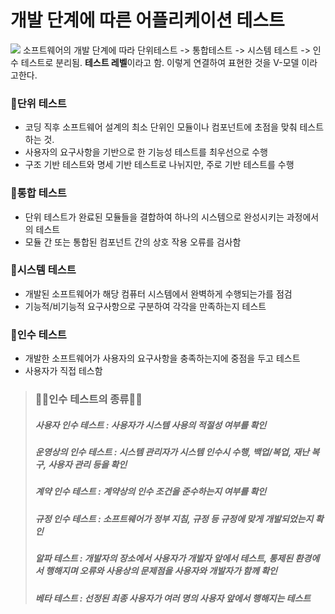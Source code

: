 # 개발 단계에 따른 어플리케이션 테스트
![](https://img1.daumcdn.net/thumb/R1280x0/?scode=mtistory2&fname=https%3A%2F%2Fblog.kakaocdn.net%2Fdn%2Fcka5ng%2FbtqDMjIrTU3%2FHFWE8kokuRf17Cvk0e1Y9k%2Fimg.png)
소프트웨어의 개발 단계에 따라 단위테스트 -> 통합테스트 -> 시스템 테스트 -> 인수 테스트로 분리됨.
**테스트 레벨**이라고 함.
이렇게 연결하여 표현한 것을 V-모델 이라고한다.


### 🐰단위 테스트
- 코딩 직후 소프트웨어 설계의 최소 단위인 모듈이나 컴포넌트에 초점을 맞춰 테스트 하는 것.
- 사용자의 요구사항을 기반으로 한 기능성 테스트를 최우선으로 수행
- 구조 기반 테스트와 명세 기반 테스트로 나뉘지만, 주로 기반 테스트를 수행

### 🐰통합 테스트
- 단위 테스트가 완료된 모듈들을 결합하여 하나의 시스템으로 완성시키는 과정에서의 테스트
- 모듈 간 또는 통합된 컴포넌트 간의 상호 작용 오류를 검사함

### 🐰시스템 테스트
- 개발된 소프트웨어가 해당 컴퓨터 시스템에서 완벽하게 수행되는가를 점검
- 기능적/비기능적 요구사항으로 구분하여 각각을 만족하는지 테스트

### 🐰인수 테스트
- 개발한 소프트웨어가 사용자의 요구사항을 충족하는지에 중점을 두고 테스트
- 사용자가 직접 테스함

> ### 🐰🐰인수 테스트의 종류🐰🐰
> ##### 사용자 인수 테스트 : 사용자가 시스템 사용의 적절성 여부를 확인
> ##### 운영상의 인수 테스트 : 시스템 관리자가 시스템 인수시 수행, 백업/복업, 재난 복구, 사용자 관리 등을 확인
> ##### 계약 인수 테스트 : 계약상의 인수 조건을 준수하는지 여부를 확인
> ##### 규정 인수 테스트 : 소프트웨어가 정부 지침, 규정 등 규정에 맞게 개발되었는지 확인
> ##### 알파 테스트 : 개발자의 장소에서 사용자가 개발자 앞에서 테스트, 통제된 환경에서 행해지며 오류와 사용상의 문제점을 사용자와 개발자가 함께 확인
> ##### 베타 테스트 : 선정된 최종 사용자가 여러 명의 사용자 앞에서 행해지는 테스트
